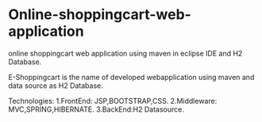 # Online-shoppingcart-web-application
online shoppingcart web application using maven in eclipse IDE and H2 Database.

  E-Shoppingcart is the name of developed webapplication using maven and data source as H2 Database.
  
  Technologies:
                1.FrontEnd: JSP,BOOTSTRAP,CSS.
                2.Middleware: MVC,SPRING,HIBERNATE.
                3.BackEnd:H2 Datasource.
